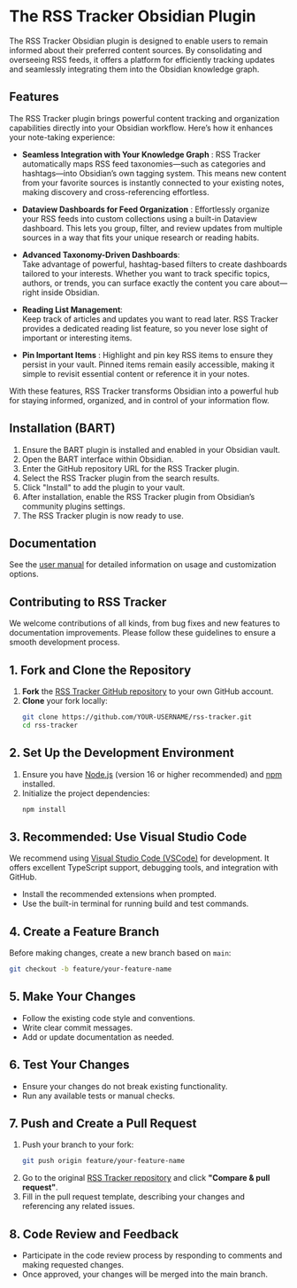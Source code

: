 # The RSS Tracker Obsidian Plugin

The RSS Tracker Obsidian plugin is designed to enable users to remain informed about their preferred content sources. By consolidating and overseeing RSS feeds, it offers a platform for efficiently tracking updates and seamlessly integrating them into the Obsidian knowledge graph.

## Features

The RSS Tracker plugin brings powerful content tracking and organization capabilities directly into your Obsidian workflow. Here’s how it enhances your note-taking experience:

- **Seamless Integration with Your Knowledge Graph** : 
  RSS Tracker automatically maps RSS feed taxonomies—such as categories and hashtags—into Obsidian’s own tagging system. This means new content from your favorite sources is instantly connected to your existing notes, making discovery and cross-referencing effortless.

- **Dataview Dashboards for Feed Organization** : 
  Effortlessly organize your RSS feeds into custom collections using a built-in Dataview dashboard. This lets you group, filter, and review updates from multiple sources in a way that fits your unique research or reading habits.

- **Advanced Taxonomy-Driven Dashboards**:  
  Take advantage of powerful, hashtag-based filters to create dashboards tailored to your interests. Whether you want to track specific topics, authors, or trends, you can surface exactly the content you care about—right inside Obsidian.

- **Reading List Management**:  
  Keep track of articles and updates you want to read later. RSS Tracker provides a dedicated reading list feature, so you never lose sight of important or interesting items.

- **Pin Important Items** : 
  Highlight and pin key RSS items to ensure they persist in your vault. Pinned items remain easily accessible, making it simple to revisit essential content or reference it in your notes.

With these features, RSS Tracker transforms Obsidian into a powerful hub for staying informed, organized, and in control of your information flow.

## Installation (BART)

1. Ensure the BART plugin is installed and enabled in your Obsidian vault.  
2. Open the BART interface within Obsidian.  
3. Enter the GitHub repository URL for the RSS Tracker plugin.  
4. Select the RSS Tracker plugin from the search results.  
5. Click "Install" to add the plugin to your vault.  
6. After installation, enable the RSS Tracker plugin from Obsidian’s community plugins settings.  
7. The RSS Tracker plugin is now ready to use.

## Documentation

See the [user manual](http://wethat.github.io/rss-tracker/index) for detailed information on usage and customization options.


## Contributing to RSS Tracker

We welcome contributions of all kinds, from bug fixes and new features to documentation improvements. Please follow these guidelines to ensure a smooth development process.

## 1. Fork and Clone the Repository

1. **Fork** the [RSS Tracker GitHub repository](https://github.com/WetHat/rss-tracker) to your own GitHub account.
2. **Clone** your fork locally:
   ```bash
   git clone https://github.com/YOUR-USERNAME/rss-tracker.git
   cd rss-tracker
   ```

## 2. Set Up the Development Environment

1. Ensure you have [Node.js](https://nodejs.org/) (version 16 or higher recommended) and [npm](https://www.npmjs.com/) installed.
2. Initialize the project dependencies:
   ```bash
   npm install
   ```

## 3. Recommended: Use Visual Studio Code

We recommend using [Visual Studio Code (VSCode)](https://code.visualstudio.com/) for development. It offers excellent TypeScript support, debugging tools, and integration with GitHub.

- Install the recommended extensions when prompted.
- Use the built-in terminal for running build and test commands.

## 4. Create a Feature Branch

Before making changes, create a new branch based on `main`:
```bash
git checkout -b feature/your-feature-name
```

## 5. Make Your Changes

- Follow the existing code style and conventions.
- Write clear commit messages.
- Add or update documentation as needed.

## 6. Test Your Changes

- Ensure your changes do not break existing functionality.
- Run any available tests or manual checks.

## 7. Push and Create a Pull Request

1. Push your branch to your fork:
   ```bash
   git push origin feature/your-feature-name
   ```
2. Go to the original [RSS Tracker repository](https://github.com/WetHat/rss-tracker) and click **"Compare & pull request"**.
3. Fill in the pull request template, describing your changes and referencing any related issues.

## 8. Code Review and Feedback

- Participate in the code review process by responding to comments and making requested changes.
- Once approved, your changes will be merged into the main branch.
